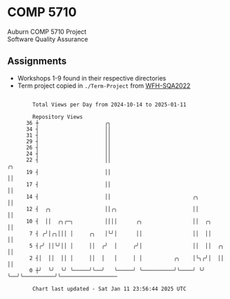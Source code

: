 # COMP 5710
Auburn COMP 5710 Project  
Software Quality Assurance

## Assignments
- Workshops 1-9 found in their respective directories
- Term project copied in `./Term-Project` from [WFH-SQA2022](https://github.com/wumphlett/WFH-SQA2022-AUBURN)

```

        Total Views per Day from 2024-10-14 to 2025-01-11

        Repository Views
      36 ┼                     ╭╮
      34 ┤                     ││
      31 ┤                     ││
      29 ┤                     ││
      26 ┤                     ││
      24 ┤                     ││
      22 ┤                     ││                                              ╭╮
      19 ┤                     ││                                              ││
      17 ┤                     ││                                              ││
      14 ┤                     ││                          ╭╮                  ││
      12 ┤  ╭╮                 ││╭╮                        ││                  ││
      10 ┤  ││  ╭╮╭─╮          ││││      ╭╮                ││  ╭╮              ││
       7 ┤ ╭╯│╭╮│││ │     ╭╮   │╰╯│      ││                ││  ││              ││
       5 ┤╭╯ ││╰╯││ │     ││  ╭╯  │     ╭╯│                ││  ││  ╭╮          ││
       2 ┤│  ││  ││ │     ││  │   │     │ │          ╭╮    │╰╮╭╯│  ││          ││
       0 ┼╯  ╰╯  ╰╯ ╰─────╯╰──╯   ╰─────╯ ╰──────────╯╰────╯ ╰╯ ╰──╯╰──────────╯╰──────────────────

        Chart last updated - Sat Jan 11 23:56:44 2025 UTC
        
```
